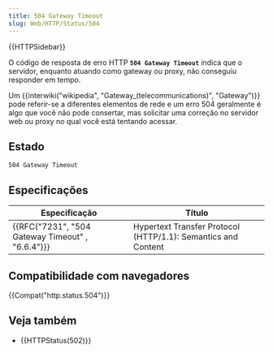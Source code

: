 ```yaml
---
title: 504 Gateway Timeout
slug: Web/HTTP/Status/504
---
```


{{HTTPSidebar}}

O código de resposta de erro HTTP **`504 Gateway Timeout`** indica que o servidor, enquanto atuando como gateway ou proxy, não conseguiu responder em tempo.

Um {{interwiki("wikipedia", "Gateway_(telecommunications)", "Gateway")}} pode referir-se a diferentes elementos de rede e um erro 504 geralmente é algo que você não pode consertar, mas solicitar uma correção no servidor web ou proxy no qual você está tentando acessar.

## Estado

```
504 Gateway Timeout
```

## Especificações

| Especificação                                                    | Título                                                        |
| ---------------------------------------------------------------- | ------------------------------------------------------------- |
| {{RFC("7231", "504 Gateway Timeout" , "6.6.4")}} | Hypertext Transfer Protocol (HTTP/1.1): Semantics and Content |

## Compatibilidade com navegadores

{{Compat("http.status.504")}}

## Veja também

- {{HTTPStatus(502)}}
